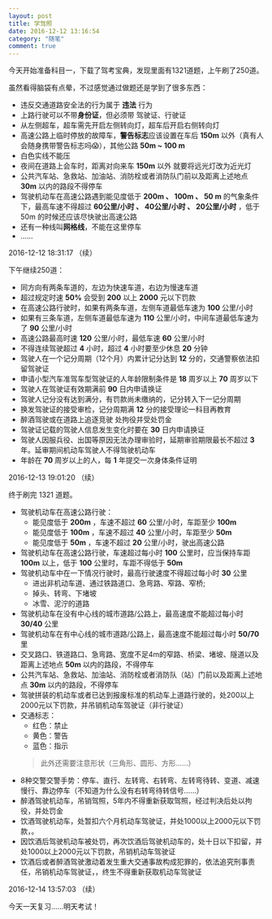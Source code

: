 ```yaml
---
layout: post
title: 学驾照
date: 2016-12-12 13:16:54 
category: "随笔"
comment: true
---
```


今天开始准备科目一，下载了驾考宝典，发现里面有1321道题，上午刷了250道。

虽然看得脑袋有点晕，不过感觉通过做题还是学到了很多东西：

- 违反交通道路安全法的行为属于 **违法** 行为
- 上路行驶可以不带**身份证**，但必须带 驾驶证、行驶证
- 从左侧超车，超车需先开启左侧转向灯，超车后开启右侧转向灯
- 高速公路上临时停放的故障车，**警告标志**应该设置在车后 **150m** 以外（真有人会随身携带警告标志吗:scream:），其他公路 **50m ~ 100 m**
- 白色实线不能压
- 夜间在道路上会车时，距离对向来车 **150m** 以外 就要将远光灯改为近光灯
- 公共汽车站、急救站、加油站、消防栓或者消防队门前以及距离上述地点 **30m** 以内的路段不得停车
- 驾驶机动车在高速公路遇到能见度低于 **200m 、 100m 、 50 m** 的气象条件下，最高车速不得超过 **60公里/小时 、 40公里/小时 、 20公里/小时** ，低于 50m 的时候还应该尽快驶出高速公路
- 还有一种线叫**网格线**，不能在这里停车
- ……

2016-12-12 18:31:17 （续）

下午继续250道：

- 同方向有两条车道的，左边为快速车道，右边为慢速车道
- 超过规定时速 **50%** 会受到 **200** 以上 **2000** 元以下罚款
- 在高速公路行驶时，如果有两条车道，左侧车道最低车速为 **100** 公里/小时
- 如果有三条车道，左侧车道最低车速为 **110** 公里/小时，中间车道最低车速为了 **90** 公里/小时
- 高速公路最高时速 **120** 公里/小时，最低车速 **60** 公里/小时
- 不得连续驾驶超过 **4** 小时，超过 **4** 小时要至少休息 **20** 分钟
- 驾驶人在一个记分周期（12个月）内累计记分达到 **12** 分的，交通警察依法扣留驾驶证
- 申请小型汽车准驾车型驾驶证的人年龄限制条件是 **18** 周岁以上 **70** 周岁以下
- 驾驶人在驾驶证有效期满前 **90** 日内申请换证
- 驾驶人记分没有达到满分，有罚款尚未缴纳的，记分转入下一记分周期
- 换发驾驶证的接受审检，记分周期满 **12** 分的接受理论一科目再教育
- 醉酒驾驶或在道路上追逐竞驶 处拘役并受处罚金
- 驾驶证记载的驾驶人信息发生变化时要在 **30** 日内申请换证
- 驾驶人因服兵役、出国等原因无法办理审验时，延期审验期限最长不超过 **3** 年。延审期间机动车驾驶人不得驾驶机动车
- 年龄在 **70** 周岁以上的人，每 **1** 年提交一次身体条件证明


2016-12-13 19:01:20 （续）

终于刷完 1321 道题。

- 驾驶机动车在高速公路行驶： 
	- 能见度低于 **200m** ，车速不超过 **60** 公里/小时，车距至少 **100m**
	- 能见度低于 **100m** ，车速不超过 **40** 公里/小时，车距至少 **50m**
	- 能见度低于 **50m** ，车速不超过 **20** 公里/小时，驶出高速公路
- 驾驶机动车在高速公路行驶，车速超过每小时 **100** 公里时，应当保持车距 **100m** 以上，低于 **100** 公里时，车距不得低于 **50m**
- 驾驶机动车中在一下情况行驶时，最高行驶速度不得超过每小时 **30** 公里
    - 进出非机动车道、通过铁路道口、急弯路、窄路、窄桥;
    - 掉头、转弯、下堵坡
    - 冰雪、泥泞的道路
- 驾驶机动车在没有中心线的城市道路/公路上，最高速度不能超过每小时 **30/40** 公里
- 驾驶机动车在有中心线的城市道路/公路上，最高速度不能超过每小时 **50/70** 里
- 交叉路口、铁道路口、急弯路、宽度不足4m的窄路、桥梁、堵坡、隧道以及距离上述地点 **50m** 以内的路段，不得停车
- 公共汽车站、急救站、加油站、消防栓或者消防队（站）门前以及距离上述地点 **30m** 以内的路段，不得停车
- 驾驶拼装的机动车或者已达到报废标准的机动车上道路行驶的，处200以上2000元以下罚款，并吊销机动车驾驶证（非行驶证）
- 交通标志：
	- 红色：禁止
	- 黄色：警告
	- 蓝色：指示 
	> 此外还需要注意形状（三角形、圆形、方形……）
- 8种交警交警手势：停车、直行、左转弯、右转弯、左转弯待转、变道、减速慢行、靠边停车（不知道为什么没有右转弯待转信号……）
- 醉酒驾驶机动车，吊销驾照，5年内不得重新获取驾照，经过判决后处以拘役，并处罚金
- 饮酒驾驶机动车，处暂扣六个月机动车驾驶证，并处1000以上2000元以下罚款，。
- 因饮酒后驾驶机动车被处罚，再次饮酒后驾驶机动车的，处十日以下扣留，并处1000以上2000元以下罚款，吊销机动车驾驶证
- 饮酒后或者醉酒驾驶激动着发生重大交通事故构成犯罪的，依法追究刑事责任，吊销机动车驾驶证，，终生不得重新获取机动车驾驶证

2016-12-14 13:57:03 （续）

今天一天复习……明天考试！

